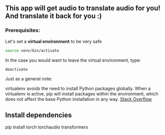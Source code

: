 ## This app will get audio to translate audio for you! And translate it back for you :)


### Prerequisites:
Let's set a **virtual environment** to be very safe
```bash
source venv/bin/activate
```
In the case you would want to leave the virtual environment, type:
```bash
deactivate
```
Just as a general note:

virtualenv avoids the need to install Python packages globally. When a virtualenv is active, pip will install packages within the environment, which does not affect the base Python installation in any way. [Stack Overflow](https://stackoverflow.com/questions/41972261/what-is-a-virtualenv-and-why-should-i-use-one)

## Install dependencies
pip install torch torchaudio transformers
